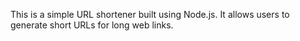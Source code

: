 This is a simple URL shortener built using Node.js. It allows users to generate short URLs for long web links.
